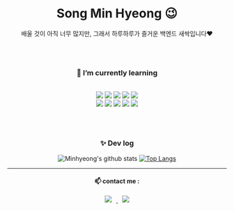 <!-- <div align=center><img src="https://capsule-render.vercel.app/api?type=waving&color=auto&height=250&section=header&text=Hi,%20I'm%20Minhyeong!&fontSize=90" /></div>
 -->
<div align=center><h1>Song Min Hyeong 😉</h1></div>

<div align=center><span>배울 것이 아직 너무 많지만, 그래서 하루하루가 즐거운 백엔드 새싹입니다♥️ </span></div>


<div align=center> 
  
 
 
  <br><br>
  
### 🌱 I’m currently learning
  <br>
  <img src="https://img.shields.io/badge/javascript-F7DF1E?style=for-the-badge&logo=javascript&logoColor=black"> 
  <img src="https://img.shields.io/badge/Node.js-339933?style=for-the-badge&logo=Node.js&logoColor=white">
  <img src="https://img.shields.io/badge/Express-000000?style=for-the-badge&logo=Express&logoColor=white"> 
  <img src="https://img.shields.io/badge/mysql-4479A1?style=for-the-badge&logo=mysql&logoColor=white"> 
  <img src="https://img.shields.io/badge/MongoDB-47A248?style=for-the-badge&logo=MongoDB&logoColor=white"> <br>
  <img src="https://img.shields.io/badge/socket.io-010101?style=for-the-badge&logo=socket.io&logoColor=white">
  <img src="https://img.shields.io/badge/aws EC2-FF9900?style=for-the-badge&logo=awsEC2&logoColor=white">
  <img src="https://img.shields.io/badge/docker-2496ED?style=for-the-badge&logo=docker&logoColor=white">
  <img src="https://img.shields.io/badge/jest-C21325?style=for-the-badge&logo=jest&logoColor=white">
  <img src="https://img.shields.io/badge/typescript-3178C6?style=for-the-badge&logo=typescript&logoColor=white">

  <!--
  <img src="https://img.shields.io/badge/표시할이름-색상?style=for-the-badge&logo=기술스택아이콘&logoColor=white">
  로고 기본 색상 확인: https://simpleicons.org/
  -->  

  <br><br>
  
### ✨ Dev log
    
![Minhyeong's github stats](https://github-readme-stats.vercel.app/api?username=Minhyeong-S&show_icons=true&theme=radical) 
[![Top Langs](https://github-readme-stats.vercel.app/api/top-langs/?username=Minhyeong-S&layout=compact&theme=dracula)](https://github.com/metleeha)  

  
  

  
<hr>
 
#### 📫 contact me : <br>

 
<!-- 
[![hits](https://hits.seeyoufarm.com/api/count/incr/badge.svg?url=https%3A%2F%2Fgithub.com%2Fohbyul&count_bg=%237A7A7A&title_bg=%23FFADCC&icon=reverbnation.svg&icon_color=%23FF0000&title=hits&edge_flat=false)](https://hits.seeyoufarm.com)
![followers](https://img.shields.io/github/followers/ohbyul?style=social) -->


<a href="https://www.notion.so/Home-355200dabb9747fa93658bee658e23d2/">
    <img 
        src="https://camo.githubusercontent.com/fd851e482132b7e23b31cbd357033c4823929e44689c9868de438c884c12cb0f/68747470733a2f2f696d672e736869656c64732e696f2f62616467652f2d4e6f74696f6e2d3932613864313f6c6f676f3d6e6f74696f6e266c6f676f436f6c6f723d7768697465266c696e6b3d68747470733a2f2f7777772e6e6f74696f6e2e736f2f42696f2d3130356233653364653664653439663062616264336339653466336533633735"
        style="height : auto; margin-left : 10px; margin-right : 10px;"/>
</a> <a href="mailto:alsuddl25@icloud.com">
    <img 
        src="https://img.shields.io/badge/Gmail-d14836?style=flat-square&logo=Gmail&logoColor=white&link=mailto:alsuddl25@icloud.com"
        style="height : auto; margin-left : 10px; margin-right : 10px;"/>
</a>

</div>


<!--
**Minhyeong-S/Minhyeong-S** is a ✨ _special_ ✨ repository because its `README.md` (this file) appears on your GitHub profile.

Here are some ideas to get you started:

- 🔭 I’m currently working on ...
- 🌱 I’m currently learning ...
- 👯 I’m looking to collaborate on ...
- 🤔 I’m looking for help with ...
- 💬 Ask me about ...
- 📫 How to reach me: ...
- 😄 Pronouns: ...
- ⚡ Fun fact: ...
-->
